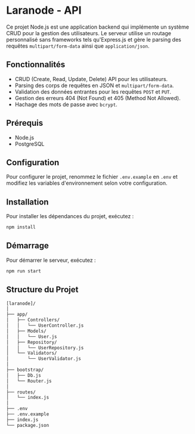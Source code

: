 # Laranode - API

Ce projet Node.js est une application backend qui implémente un système CRUD pour la gestion des utilisateurs. Le serveur utilise un routage personnalisé sans frameworks tels qu'Express.js et gère le parsing des requêtes `multipart/form-data` ainsi que `application/json`.

## Fonctionnalités

- CRUD (Create, Read, Update, Delete) API pour les utilisateurs.
- Parsing des corps de requêtes en JSON et `multipart/form-data`.
- Validation des données entrantes pour les requêtes `POST` et `PUT`.
- Gestion des erreurs 404 (Not Found) et 405 (Method Not Allowed).
- Hachage des mots de passe avec `bcrypt`.

## Prérequis

- Node.js
- PostgreSQL

## Configuration

Pour configurer le projet, renommez le fichier `.env.example` en `.env` et modifiez les variables d'environnement selon votre configuration.

## Installation

Pour installer les dépendances du projet, exécutez :

```bash
npm install
```

## Démarrage
Pour démarrer le serveur, exécutez :

```bash
npm run start
```

## Structure du Projet

```bash
[laranode]/
│
├── app/
│   ├── Controllers/
│   │   └── UserController.js
│   ├── Models/
│   │   └── User.js
│   ├── Repository/
│   │   └── UserRepository.js
│   └── Validators/
│       └── UserValidator.js
│
├── bootstrap/
│   ├── Db.js
│   └── Router.js
│
├── routes/
│   └── index.js
│
├── .env
├── .env.example
├── index.js
└── package.json
```

